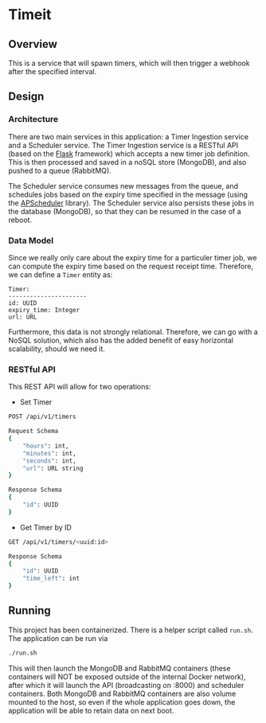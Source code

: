 # Timeit

## Overview

This is a service that will spawn timers, which will then trigger a webhook after the specified interval.

## Design

### Architecture

There are two main services in this application: a Timer Ingestion service and a Scheduler service. The Timer Ingestion service is a RESTful API (based on the [Flask](https://flask.palletsprojects.com/en/2.0.x/) framework) which accepts a new timer job definition. This is then processed and saved in a noSQL store (MongoDB), and also pushed to a queue (RabbitMQ). 

The Scheduler service consumes new messages from the queue, and schedules jobs based on the expiry time specified in the message (using the [APScheduler](https://apscheduler.readthedocs.io/en/3.x/) library). The Scheduler service also persists these jobs in the database (MongoDB), so that they can be resumed in the case of a reboot.

### Data Model

Since we really only care about the expiry time for a particuler timer job, we can compute the expiry time based on the request receipt time. Therefore, we can define a `Timer` entity as:

```
Timer:
----------------------
id: UUID
expiry_time: Integer
url: URL
```

Furthermore, this data is not strongly relational. Therefore, we can go with a NoSQL solution, which also has the added benefit of easy horizontal scalability, should we need it.

### RESTful API

This REST API will allow for two operations:
* Set Timer
```sh
POST /api/v1/timers

Request Schema
{
    "hours": int,
    "minutes": int,
    "seconds": int,
    "url": URL string
}

Response Schema
{
    "id": UUID
}
```
* Get Timer by ID
```sh
GET /api/v1/timers/<uuid:id>

Response Schema
{
    "id": UUID
    "time_left": int
}
```

## Running

This project has been containerized. There is a helper script called `run.sh`. The application can be run via
```sh
./run.sh
```

This will then launch the MongoDB and RabbitMQ containers (these containers will NOT be exposed outside of the internal Docker network), after which it will launch the API (broadcasting on :8000) and scheduler containers. Both MongoDB and RabbitMQ containers are also volume mounted to the host, so even if the whole application goes down, the application will be able to retain data on next boot.